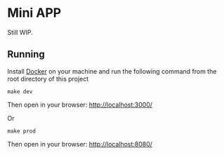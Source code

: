 # Mini APP

Still WIP.

## Running

Install [Docker](https://www.docker.com/get-started) on your machine and run the following command from the root directory of this project

`make dev`

Then open in your browser: [http://localhost:3000/](http://localhost:3000/)

Or

`make prod`

Then open in your browser: [http://localhost:8080/](http://localhost:8080/)

